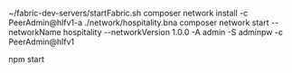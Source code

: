 ~/fabric-dev-servers/startFabric.sh
composer network install -c PeerAdmin@hlfv1-a ./network/hospitality.bna
composer network start --networkName hospitality --networkVersion 1.0.0 -A admin -S adminpw -c PeerAdmin@hlfv1

npm start